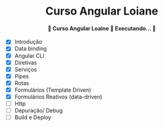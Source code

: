 <h1 align="center">Curso Angular Loiane</h1>

<h4 align="center"> 
	🛑  Curso Angular Loaine 🚀 Executando...  🛑
</h4>


- [x]  Introdução 
- [x]  Data binding 
- [x]  Angular CLI 
- [x]  Diretivas 
- [x]  Serviços 
- [x]  Pipes 
- [x]  Rotas 
- [x]  Formulários (Template Driven) 
- [x]  Formulários Reativos (data-driven)
- [ ]  Http 
- [ ]  Depuração/ Debug 
- [ ]  Build e Deploy 
